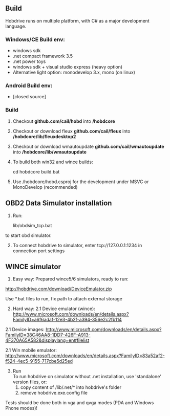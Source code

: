 ## Build

Hobdrive runs on multiple platform, with C# as a major development language.

### Windows/CE Build env:
  *  windows sdk
  * .net compact framework 3.5
  * .net power toys
  * windows sdk + visual studio express (heavy option)
  * Alternative light option: monodevelop 3.x, mono (on linux)

### Android Build env:
  * [closed source]

### Build
  
1. Checkout **github.com/cail/hobd** into **/hobdcore**

3. Checkout or download fleux **github.com/cail/fleux** into **/hobdcore/lib/fleuxdesktop2**

2.  Checkout or download wmautoupdate **github.com/cail/wmautoupdate** into **/hobdcore/lib/wmautoupdate**

4.  To build both win32 and wince builds:
    
    cd hobdcore
    build.bat

5. Use /hobdcore/hobd.csproj for the development under MSVC or MonoDevelop (recommended)

    
## OBD2 Data Simulator installation

1.  Run:
      
      lib/obdsim_tcp.bat

  to start obd simulator.

2.  To connect hobdrive to simulator, enter
      tcp://127.0.0.1:1234
  in connection port settings


## WINCE simulator

1.  Easy way: Prepared wince5/6 simulators, ready to run:

  http://hobdrive.com/download/DeviceEmulator.zip

  Use *.bat files to run, fix path to attach external storage

2. Hard way:
  2.1 Device emulator (wince):
    http://www.microsoft.com/downloads/en/details.aspx?FamilyID=a6f6adaf-12e3-4b2f-a394-356e2c2fb114
  
  2.1 Device images:
    http://www.microsoft.com/downloads/en/details.aspx?FamilyID=38C46AA8-1DD7-426F-A913-4F370A65A582&displaylang=en#filelist

  2.1 Win mobile emulator:
    http://www.microsoft.com/downloads/en/details.aspx?FamilyID=83a52af2-f524-4ec5-9155-717cbe5d25ed
    
3. Run    
  To run hobdrive on simulator without .net installation, use 'standalone' version files, or:
    1) copy content of /lib/.net/* into hobdrive's folder
    2) remove hobdrive.exe.config file
    
  Tests should be done both in vga and qvga modes (PDA and Windows Phone modes)!
